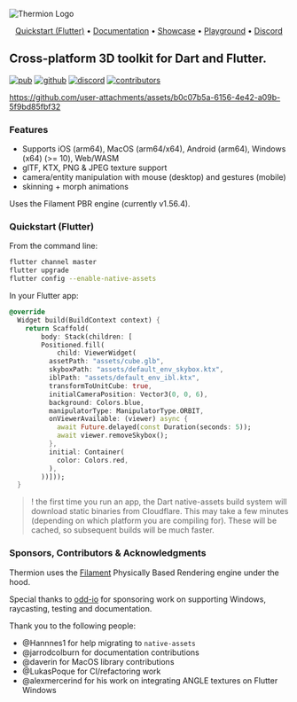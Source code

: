 ![Thermion Logo](docs/logo.png)

<p align="center">
  <a href="https://thermion.dev/quickstart">Quickstart (Flutter)</a> •
  <a href="https://thermion.dev/">Documentation</a> •
  <a href="https://thermion.dev/showcase">Showcase</a> •
  <a href="https://dartpad.thermion.dev/">Playground</a> •
  <a href="https://discord.gg/h2VdDK3EAQ">Discord</a>
</p>

## Cross-platform 3D toolkit for Dart and Flutter.

<a href="https://pub.dev/packages/thermion_dart"><img src="https://img.shields.io/pub/v/thermion_dart?label=pub.dev&labelColor=333940&logo=dart&color=00589B" alt="pub"></a>
<a href="https://github.com/nmfisher/thermion"><img src="https://img.shields.io/github/stars/nmfisher/flutter_filament?style=flat&label=stars&labelColor=333940&color=8957e5&logo=github" alt="github"></a>
<a href="https://discord.gg/h2VdDK3EAQ"><img src="https://img.shields.io/discord/993167615587520602?logo=discord&logoColor=fff&labelColor=333940" alt="discord"></a>
<a href="https://github.com/nmfisher/thermion"><img src="https://img.shields.io/github/contributors/nmfisher/flutter_filament?logo=github&labelColor=333940" alt="contributors"></a>

https://github.com/user-attachments/assets/b0c07b5a-6156-4e42-a09b-5f9bd85fbf32

### Features

- Supports iOS (arm64), MacOS (arm64/x64), Android (arm64), Windows (x64) (>= 10), Web/WASM 
- glTF, KTX, PNG & JPEG texture support
- camera/entity manipulation with mouse (desktop) and gestures (mobile)
- skinning + morph animations

Uses the Filament PBR engine (currently v1.56.4).

### Quickstart (Flutter)

From the command line:

```bash
flutter channel master
flutter upgrade
flutter config --enable-native-assets  
```

In your Flutter app:

```dart
@override
  Widget build(BuildContext context) {
    return Scaffold(
        body: Stack(children: [
        Positioned.fill(
            child: ViewerWidget(
          assetPath: "assets/cube.glb",
          skyboxPath: "assets/default_env_skybox.ktx",
          iblPath: "assets/default_env_ibl.ktx",
          transformToUnitCube: true,
          initialCameraPosition: Vector3(0, 0, 6),
          background: Colors.blue,
          manipulatorType: ManipulatorType.ORBIT,
          onViewerAvailable: (viewer) async {
            await Future.delayed(const Duration(seconds: 5));
            await viewer.removeSkybox();
          },
          initial: Container(
            color: Colors.red,
          ),
        ))]));
  }
```

>! the first time you run an app, the Dart native-assets build system will download static binaries from Cloudflare. This may take a few minutes (depending on which platform you are compiling for). These will be cached, so subsequent builds will be much faster.

### Sponsors, Contributors & Acknowledgments

Thermion uses the [Filament](https://github.com/google/filament) Physically Based Rendering engine under the hood.

Special thanks to [odd-io](https://github.com/odd-io/) for sponsoring work on supporting Windows, raycasting, testing and documentation.

Thank you to the following people:

- @Hannnes1 for help migrating to `native-assets`
- @jarrodcolburn for documentation contributions
- @daverin for MacOS library contributions
- @LukasPoque for CI/refactoring work
- @alexmercerind for his work on integrating ANGLE textures on Flutter Windows

